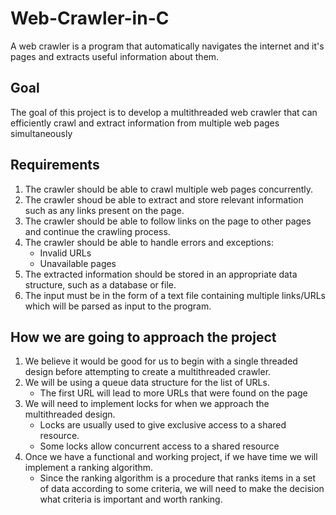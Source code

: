 # Web-Crawler-in-C

A web crawler is a program that automatically navigates the internet and it's pages and extracts useful information about them.

## Goal

The goal of this project is to develop a multithreaded web crawler that can efficiently crawl and extract information from multiple web pages simultaneously

## Requirements

1. The crawler should be able to crawl multiple web pages concurrently.
2. The crawler shoud be able to extract and store relevant information such as any links present on the page.
3. The crawler should be able to follow links on the page to other pages and continue the crawling process.
4. The crawler should be able to handle errors and exceptions:
      * Invalid URLs
      * Unavailable pages
5. The extracted information should be stored in an appropriate data structure, such as a database or file.
6. The input must be in the form of a text file containing multiple links/URLs which will be parsed as input to the program.

## How we are going to approach the project

1. We believe it would be good for us to begin with a single threaded design before attempting to create a multithreaded crawler.
2. We will be using a queue data structure for the list of URLs.
      * The first URL will lead to more URLs that were found on the page
3. We will need to implement locks for when we approach the multithreaded design. 
      * Locks are usually used to give exclusive access to a shared resource.
      * Some locks allow concurrent access to a shared resource
4. Once we have a functional and working project, if we have time we will implement a ranking algorithm.
      * Since the ranking algorithm is a procedure that ranks items in a set of data according to some criteria, we will need to make the decision what criteria is important and worth ranking.

